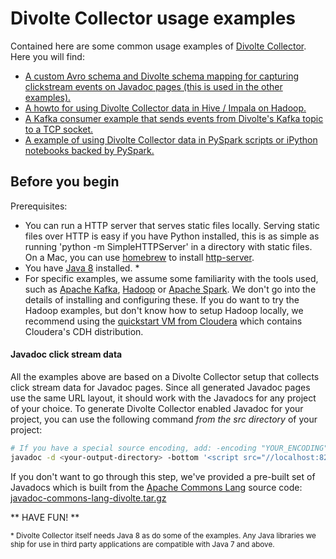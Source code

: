 Divolte Collector usage examples
================================

Contained here are some common usage examples of [Divolte Collector](https://github.com/divolte/divolte-collector). Here you will find:
- [A custom Avro schema and Divolte schema mapping for capturing clickstream events on Javadoc pages (this is used in the other examples).](avro-schema/)
- [A howto for using Divolte Collector data in Hive / Impala on Hadoop.](hdfs-hive/)
- [A Kafka consumer example that sends events from Divolte's Kafka topic to a TCP socket.](tcp-kafka-consumer/)
- [A example of using Divolte Collector data in PySpark scripts or iPython notebooks backed by PySpark.](pyspark/)

## Before you begin

Prerequisites:
- You can run a HTTP server that serves static files locally. Serving static files over HTTP is easy if you have Python installed, this is as simple as running 'python -m SimpleHTTPServer' in a directory with static files. On a Mac, you can use [homebrew](http://brew.sh/) to install [http-server](https://www.npmjs.org/package/http-server).
- You have [Java 8](http://www.oracle.com/technetwork/java/javase/downloads/index-jsp-138363.html) installed. *
- For specific examples, we assume some familiarity with the tools used, such as [Apache Kafka](http://kafka.apache.org/), [Hadoop](http://hadoop.apache.org/) or [Apache Spark](https://spark.apache.org/). We don't go into the details of installing and configuring these. If you do want to try the Hadoop examples, but don't know how to setup Hadoop locally, we recommend using the [quickstart VM from Cloudera](http://www.cloudera.com/content/cloudera/en/documentation/DemoVMs/Cloudera-QuickStart-VM/cloudera_quickstart_vm.html) which contains Cloudera's CDH distribution.

#### Javadoc click stream data
All the examples above are based on a Divolte Collector setup that collects click stream data for Javadoc pages. Since all generated Javadoc pages use the same URL layout, it should work with the Javadocs for any project of your choice. To generate Divolte Collector enabled Javadoc for your project, you can use the following command *from the src directory* of your project:

```sh
# If you have a special source encoding, add: -encoding "YOUR_ENCODING" (e.g. -encoding "ISO-8859-1")
javadoc -d <your-output-directory> -bottom '<script src="//localhost:8290/divolte.js" defer async></script>' -subpackages .
```

If you don't want to go through this step, we've provided a pre-built set of Javadocs which is built from the [Apache Commons Lang](http://commons.apache.org/proper/commons-lang/) source code: [javadoc-commons-lang-divolte.tar.gz](javadoc-commons-lang-divolte.tar.gz)

** HAVE FUN! **

<small>\* Divolte Collector itself needs Java 8 as do some of the examples. Any Java libraries we ship for use in third party applications are compatible with Java 7 and above.</small>
